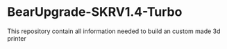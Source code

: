 # BearUpgrade-SKRV1.4-Turbo
This repository contain all information needed to build an custom made 3d printer
